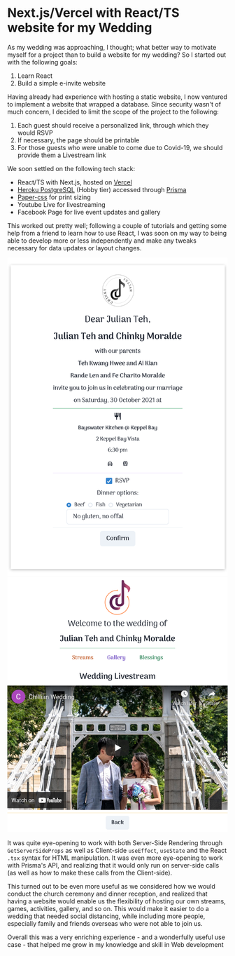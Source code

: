 # Next.js/Vercel with React/TS website for my Wedding

As my wedding was approaching, I thought; what better way to motivate myself for a project than to build a website for my wedding? So I started out with the following goals:

1. Learn React
2. Build a simple e-invite website

Having already had experience with hosting a static website, I now ventured to implement a website that wrapped a database. Since security wasn't of much concern, I decided to limit the scope of the project to the following:

1. Each guest should receive a personalized link, through which they would RSVP
2. If necessary, the page should be printable
3. For those guests who were unable to come due to Covid-19, we should provide them a Livestream link

We soon settled on the following tech stack:

- React/TS with Next.js, hosted on [Vercel](https://vercel.com)
- [Heroku PostgreSQL](https://www.heroku.com/postgres) (Hobby tier) accessed through [Prisma](https://www.prisma.io/)
- [Paper-css](https://github.com/cognitom/paper-css) for print sizing
- Youtube Live for livestreaming
- Facebook Page for live event updates and gallery

This worked out pretty well; following a couple of tutorials and getting some help from a friend to learn how to use React, I was soon on my way to being able to develop more or less independently and make any tweaks necessary for data updates or layout changes.

![Invite.png](./Invite.png)
![Livestream.png](./Livestream.png)

It was quite eye-opening to work with both Server-Side Rendering through `GetServerSideProps` as well as Client-side `useEffect`, `useState` and the React `.tsx` syntax for HTML manipulation. It was even more eye-opening to work with Prisma's API, and realizing that it would only run on server-side calls (as well as how to make these calls from the Client-side).

This turned out to be even more useful as we considered how we would conduct the church ceremony and dinner reception, and realized that having a website would enable us the flexibility of hosting our own streams, games, activities, gallery, and so on. This would make it easier to do a wedding that needed social distancing, while including more people, especially family and friends overseas who were not able to join us.

Overall this was a very enriching experience - and a wonderfully useful use case - that helped me grow in my knowledge and skill in Web development
